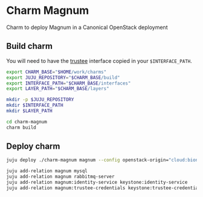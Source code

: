 # Charm Magnum


Charm to deploy Magnum in a Canonical OpenStack deployment


## Build charm

You will need to have the [trustee](https://github.com/gabriel-samfira/layer-trustee) interface copied in your ```$INTERFACE_PATH```.


```bash
export CHARM_BASE="$HOME/work/charms"
export JUJU_REPOSITORY="$CHARM_BASE/build"
export INTERFACE_PATH="$CHARM_BASE/interfaces"
export LAYER_PATH="$CHARM_BASE/layers"

mkdir -p $JUJU_REPOSITORY
mkdir $INTERFACE_PATH
mkdir $LAYER_PATH

cd charm-magnum
charm build
```


## Deploy charm

```bash
juju deploy ./charm-magnum magnum --config openstack-origin="cloud:bionic-train"

juju add-relation magnum mysql
juju add-relation magnum rabbitmq-server
juju add-relation magnum:identity-service keystone:identity-service
juju add-relation magnum:trustee-credentials keystone:trustee-credentials

```
